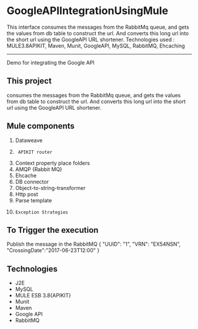 # GoogleAPIIntegrationUsingMule
This interface consumes the messages from the RabbitMq queue, and gets the values from db table to construct the url. And converts this long url into the short url using the GoogleAPI URL shortener.  Technologies used : MULE3.8APIKIT, Maven, Munit, GoogleAPI, MySQL, RabbitMQ, Ehcaching


--------------
Demo for integrating the Google API


This project 
---------
consumes the messages from the RabbitMq queue, and gets the values from db table to construct the url.
And converts this long url into the short url using the GoogleAPI URL shortener.


Mule components
---------
1.	Dataweave
2.  	APIKIT router
3.	Context property place folders
4.	AMQP {Rabbit MQ}
5.	Ehcache
6.	DB connector
7.	Object-to-string-transformer
8.	Http post
9.	Parse template
10.  	Exception Strategies



To Trigger the execution
-------
Publish the message in the RabbitMQ 
{
  "UUID": "1",
  "VRN": "EX54NSN",
  "CrossingDate":"2017-06-23T12:00"
}

Technologies
---------
- J2E
- MySQL
- MULE ESB 3.8{APIKIT}
- Munit
- Maven
- Google API
- RabbitMQ

